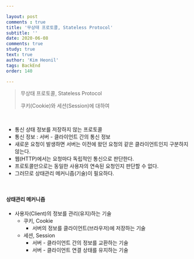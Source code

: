 ```yaml
---

layout: post
comments : true
title: '무상태 프로토콜, Stateless Protocol'
subtitle: ''
date: 2020-06-08
comments: true
study: true
text: true
author: 'Kim Heonil'
tags: BackEnd
order: 140

---
```


> 무상태 프로토콜, Stateless Protocol
>
> 쿠키(Cookie)와 세션(Session)에 대하여

<br>

- 통신 상태 정보를 저장하지 않는 프로토콜
- 통신 정보 : 서버 - 클라이언트 간의 통신 정보
- 새로운 요청이 발생하면 서버는 이전에 왔던 요청의 같은 클라이언트인지 구분하지 않는다.
- 웹(HTTP)에서는 요청마다 독립적인 통신으로 판단한다.
- 프로토콜만으로는 동일한 사용자의 연속된 요청인지 판단할 수 없다.
- 그러므로 상태관리 메커니즘(기술)이 필요하다.

<br>

#### 상태관리 메커니즘

- 사용자(Client)의 정보를 관리(유지)하는 기술
  - 쿠키, Cookie
    - 서버의 정보를 클라이언트(브라우저)에 저장하는 기술
  - 세션, Session
    - 서버 - 클라이언트 간의 정보를 교환하는 기술
    - 서버 - 클라이언트 연결 상태를 유지하는 기술

<br><br>